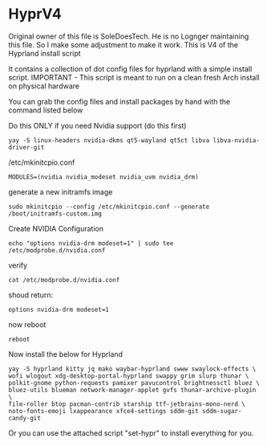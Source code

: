 # HyprV4
Original owner of this file is SoleDoesTech. He is no Lognger maintaining this file. So I make some adjustment to make it work. 
This is V4 of the Hyprland install script

It contains a collection of dot config files for hyprland with a simple install script.
IMPORTANT - This script is meant to run on a clean fresh Arch install on physical hardware

You can grab the config files and install packages by hand with the command listed below

Do this ONLY if you need Nvidia support (do this first)
```
yay -S linux-headers nvidia-dkms qt5-wayland qt5ct libva libva-nvidia-driver-git

```
/etc/mkinitcpio.conf
```
MODULES=(nvidia nvidia_modeset nvidia_uvm nvidia_drm)
```
generate a new initramfs image
```
sudo mkinitcpio --config /etc/mkinitcpio.conf --generate /boot/initramfs-custom.img
```
Create NVIDIA Configuration
```
echo "options nvidia-drm modeset=1" | sudo tee /etc/modprobe.d/nvidia.conf
```
verify
```
cat /etc/modprobe.d/nvidia.conf
```
shoud return: 
```
options nvidia-drm modeset=1
```
now reboot
```
reboot
```

Now install the below for Hyprland

```
yay -S hyprland kitty jq mako waybar-hyprland swww swaylock-effects \
wofi wlogout xdg-desktop-portal-hyprland swappy grim slurp thunar \
polkit-gnome python-requests pamixer pavucontrol brightnessctl bluez \
bluez-utils blueman network-manager-applet gvfs thunar-archive-plugin \
file-roller btop pacman-contrib starship ttf-jetbrains-mono-nerd \
noto-fonts-emoji lxappearance xfce4-settings sddm-git sddm-sugar-candy-git 
```

Or you can use the attached script "set-hypr" to install everything for you.
